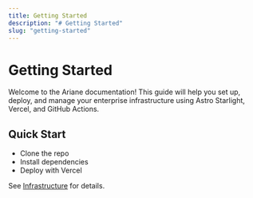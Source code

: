 ```yaml
---
title: Getting Started
description: "# Getting Started"
slug: "getting-started"
---
```














# Getting Started

Welcome to the Ariane documentation! This guide will help you set up, deploy, and manage your enterprise infrastructure using Astro Starlight, Vercel, and GitHub Actions.

## Quick Start

- Clone the repo
- Install dependencies
- Deploy with Vercel

See [Infrastructure](../infrastructure) for details.
